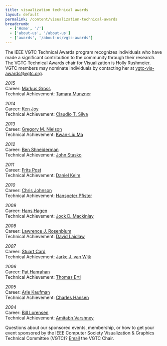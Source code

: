 ```yaml
---
title: visualization technical awards
layout: default
permalink: /content/visualization-technical-awards
breadcrumb:
  - ['Home', '/']
  - ['about-us', '/about-us']
  - ['awards', '/about-us/vgtc-awards']
---
```


The IEEE VGTC Technical Awards program recognizes individuals who have made a significant contribution to the community through their research. The VGTC Technical Awards chair for Visualization is Holly Rushmeier. VGTC members may nominate individuals by contacting her at <a href="mailto:vgtc-vis-awards@vgtc.org">vgtc-vis-awards@vgtc.org.</a>
  
*2015*  
Career: <a href="http://vgtc.org/sites/vgtc.org/attachments/awards/vis_career15.pdf" target="_blank">Markus Gross</a>  
Technical Achievement: <a href="http://vgtc.org/sites/vgtc.org/attachments/awards/vis_tech15.pdf" target="_blank">Tamara Munzner</a>

*2014*  
Career: <a href="http://vgtc.org/sites/vgtc.org/attachments/awards/vis_career14.pdf" target="_blank">Ken Joy</a>  
Technical Achievement: <a href="http://vgtc.org/sites/vgtc.org/attachments/awards/vis_tech14.pdf" target="_blank">Claudio T. Silva</a>

*2013*  
Career: <a href="http://vgtc.org/sites/vgtc.org/attachments/awards/vis_career13.pdf" target="_blank">Gregory M. Nielson</a>  
Technical Achievement: <a href="http://vgtc.org/sites/vgtc.org/attachments/awards/vis_tech13.pdf" target="_blank">Kwan-Liu Ma</a>

*2012*  
Career: <a href="http://vgtc.org/sites/vgtc.org/attachments/awards/vis_career12.pdf" target="_blank">Ben Shneiderman</a>  
Technical Achievement: <a href="http://vgtc.org/sites/vgtc.org/attachments/awards/vis_tech12.pdf" target="_blank">John Stasko</a>

*2011*  
Career: <a href="http://vgtc.org/sites/vgtc.org/attachments/awards/vis_career11.pdf" target="_blank">Frits Post</a>  
Technical Achievement: <a href="http://vgtc.org/sites/vgtc.org/attachments/awards/vis_tech11.pdf" target="_blank">Daniel Keim</a>

*2010*  
Career: <a href="http://vgtc.org/sites/vgtc.org/attachments/awards/vis_career10.pdf" target="_blank">Chris Johnson</a>  
Technical Achievement: <a href="http://vgtc.org/sites/vgtc.org/attachments/awards/vis_tech10.pdf" target="_blank">Hanspeter Pfister</a>

*2009*  
Career: <a href="http://vgtc.org/sites/vgtc.org/attachments/awards/vis_career09.pdf" target="_blank">Hans Hagen</a>  
Technical Achievement: <a href="http://vgtc.org/sites/vgtc.org/attachments/awards/vis_tech09.pdf" target="_blank">Jock D. Mackinlay</a>

*2008*  
Career: <a href="http://vgtc.org/sites/vgtc.org/attachments/awards/vis_career08.pdf" target="_blank">Lawrence J. Rosenblum</a>  
Technical Achievement: <a href="http://vgtc.org/sites/vgtc.org/attachments/awards/vis_tech08.pdf" target="_blank">David Laidlaw</a>

*2007*  
Career: <a href="http://vgtc.org/sites/vgtc.org/attachments/awards/vis_career07.pdf" target="_blank">Stuart Card</a>  
Technical Achievement: <a href="http://vgtc.org/sites/vgtc.org/attachments/awards/vis_tech07.pdf" target="_blank">Jarke J. van Wijk</a>

*2006*  
Career: <a href="http://vgtc.org/sites/vgtc.org/attachments/awards/vis_career06.pdf" target="_blank">Pat Hanrahan</a>  
Technical Achievement: <a href="http://vgtc.org/sites/vgtc.org/attachments/awards/vis_tech06.pdf" target="_blank">Thomas Ertl</a>

*2005*  
Career: <a href="http://vgtc.org/sites/vgtc.org/attachments/awards/vis_career05.pdf" target="_blank">Arie Kaufman</a>  
Technical Achievement: <a href="http://vgtc.org/sites/vgtc.org/attachments/awards/vis_tech05.pdf" target="_blank">Charles Hansen</a>

*2004*  
Career: <a href="http://vgtc.org/sites/vgtc.org/attachments/awards/vis_career04.pdf" target="_blank">Bill Lorensen</a>  
Technical Achievement: <a href="http://vgtc.org/sites/vgtc.org/attachments/awards/vis_tech04.pdf" target="_blank">Amitabh Varshney</a>

Questions about our sponsored events, membership, or how to get your event sponsored by the IEEE Computer Society Visualization &amp; Graphics Technical Committee (VGTC)? <a href="mailto:chair@vgtc.org">Email</a> the VGTC Chair.

